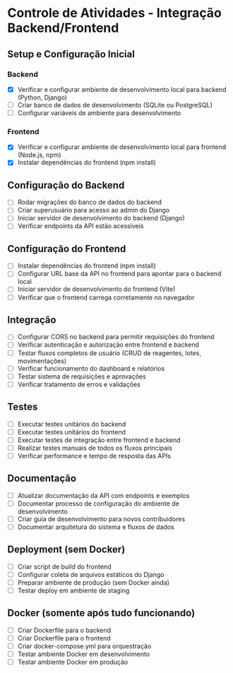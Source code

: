 # Controle de Atividades - Integração Backend/Frontend

## Setup e Configuração Inicial

### Backend
- [x] Verificar e configurar ambiente de desenvolvimento local para backend (Python, Django)
- [ ] Criar banco de dados de desenvolvimento (SQLite ou PostgreSQL)
- [ ] Configurar variáveis de ambiente para desenvolvimento

### Frontend
- [x] Verificar e configurar ambiente de desenvolvimento local para frontend (Node.js, npm)
- [x] Instalar dependências do frontend (npm install)

## Configuração do Backend

- [ ] Rodar migrações do banco de dados do backend
- [ ] Criar superusuário para acesso ao admin do Django
- [ ] Iniciar servidor de desenvolvimento do backend (Django)
- [ ] Verificar endpoints da API estão acessíveis

## Configuração do Frontend

- [ ] Instalar dependências do frontend (npm install)
- [ ] Configurar URL base da API no frontend para apontar para o backend local
- [ ] Iniciar servidor de desenvolvimento do frontend (Vite)
- [ ] Verificar que o frontend carrega corretamente no navegador

## Integração

- [ ] Configurar CORS no backend para permitir requisições do frontend
- [ ] Verificar autenticação e autorização entre frontend e backend
- [ ] Testar fluxos completos de usuário (CRUD de reagentes, lotes, movimentações)
- [ ] Verificar funcionamento do dashboard e relatórios
- [ ] Testar sistema de requisições e aprovações
- [ ] Verificar tratamento de erros e validações

## Testes

- [ ] Executar testes unitários do backend
- [ ] Executar testes unitários do frontend
- [ ] Executar testes de integração entre frontend e backend
- [ ] Realizar testes manuais de todos os fluxos principais
- [ ] Verificar performance e tempo de resposta das APIs

## Documentação

- [ ] Atualizar documentação da API com endpoints e exemplos
- [ ] Documentar processo de configuração do ambiente de desenvolvimento
- [ ] Criar guia de desenvolvimento para novos contribuidores
- [ ] Documentar arquitetura do sistema e fluxos de dados

## Deployment (sem Docker)

- [ ] Criar script de build do frontend
- [ ] Configurar coleta de arquivos estáticos do Django
- [ ] Preparar ambiente de produção (sem Docker ainda)
- [ ] Testar deploy em ambiente de staging

## Docker (somente após tudo funcionando)

- [ ] Criar Dockerfile para o backend
- [ ] Criar Dockerfile para o frontend
- [ ] Criar docker-compose.yml para orquestração
- [ ] Testar ambiente Docker em desenvolvimento
- [ ] Testar ambiente Docker em produção